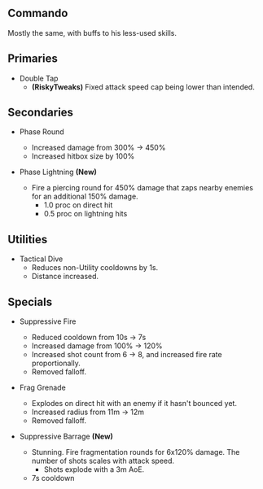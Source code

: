 ## Commando

Mostly the same, with buffs to his less-used skills.

## Primaries

- Double Tap
	- **(RiskyTweaks)** Fixed attack speed cap being lower than intended.
	
## Secondaries

- Phase Round
	- Increased damage from 300% -> 450%
	- Increased hitbox size by 100%
	
- Phase Lightning **(New)**
	- Fire a piercing round for 450% damage that zaps nearby enemies for an additional 150% damage.
		- 1.0 proc on direct hit
		- 0.5 proc on lightning hits
		
## Utilities

- Tactical Dive
	- Reduces non-Utility cooldowns by 1s.
	- Distance increased.
	
## Specials

- Suppressive Fire
	- Reduced cooldown from 10s -> 7s
	- Increased damage from 100% -> 120%
	- Increased shot count from 6 -> 8, and increased fire rate proportionally.
	- Removed falloff.
	
- Frag Grenade
	- Explodes on direct hit with an enemy if it hasn't bounced yet.
	- Increased radius from 11m -> 12m
	- Removed falloff.
	
- Suppressive Barrage **(New)**
	- Stunning. Fire fragmentation rounds for 6x120% damage. The number of shots scales with attack speed.
		- Shots explode with a 3m AoE.
	- 7s cooldown